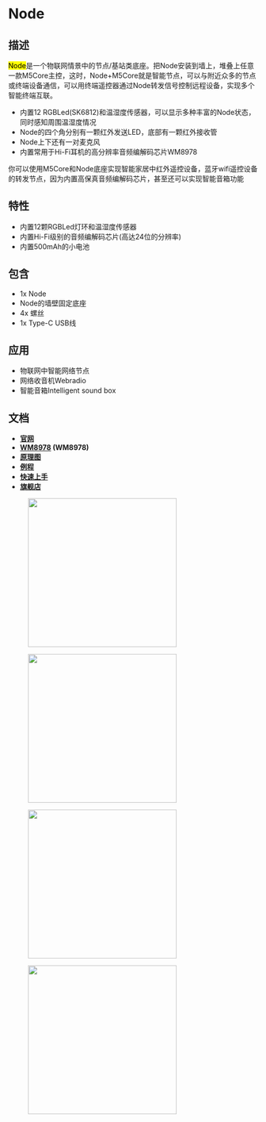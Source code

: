 # Node

## 描述

<mark>Node</mark>是一个物联网情景中的节点/基站类底座。把Node安装到墙上，堆叠上任意一款M5Core主控，这时，Node+M5Core就是智能节点，可以与附近众多的节点或终端设备通信，可以用终端遥控器通过Node转发信号控制远程设备，实现多个智能终端互联。
* 内置12 RGBLed(SK6812)和温湿度传感器，可以显示多种丰富的Node状态，同时感知周围温湿度情况
* Node的四个角分别有一颗红外发送LED，底部有一颗红外接收管
* Node上下还有一对麦克风
* 内置常用于Hi-Fi耳机的高分辨率音频编解码芯片WM8978

你可以使用M5Core和Node底座实现智能家居中红外遥控设备，蓝牙wifi遥控设备的转发节点，因为内置高保真音频编解码芯片，甚至还可以实现智能音箱功能

## 特性

-  内置12颗RGBLed灯环和温湿度传感器
-  内置Hi-Fi级别的音频编解码芯片(高达24位的分辨率)
-  内置500mAh的小电池

## 包含

-  1x Node
-  Node的墙壁固定底座
-  4x 螺丝
-  1x Type-C USB线


## 应用

-  物联网中智能网络节点
-  网络收音机Webradio
-  智能音箱Intelligent sound box

## 文档

- **[官网](https://m5stack.com)**
- **[WM8978](http://pdf1.alldatasheet.com/datasheet-pdf/view/96647/WOLFSON/WM8978.html) (WM8978)**
- **[原理图](https://github.com/m5stack/M5StackModule-Node/tree/master/schematic)**
- **[例程](https://github.com/m5stack/M5StackModule-Node/tree/master/example)**
- **[快速上手]()**
- **[旗舰店](https://www.aliexpress.com/store/product/M5Stack-New-NODE-Samrt-Speaker-WM8978-Audio-Development-Board-I2S-Module-with-DHT12-Sensor-MIC-IR/3226069_32949773234.html)**

<figure>
    <img src="assets/img/product_pics/modules/node_01.jpg" height="300" width="300">
</figure>

<figure>
    <img src="assets/img/product_pics/modules/node_02.jpg" height="300" width="300">
</figure>

<figure>
    <img src="assets/img/product_pics/modules/node_03.jpg" height="300" width="300">
</figure>

<figure>
    <img src="assets/img/product_pics/modules/node_04.jpg" height="300" width="300">
</figure>